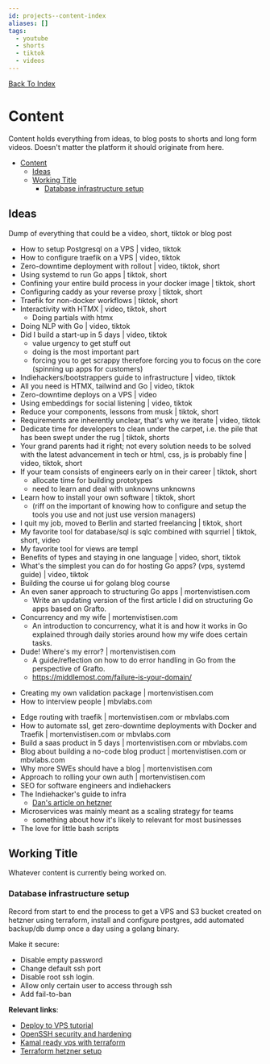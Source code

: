 ```yaml
---
id: projects--content-index
aliases: []
tags:
  - youtube
  - shorts
  - tiktok
  - videos
---
```


[Back To Index](/projects/index.md)

# Content

Content holds everything from ideas, to blog posts to shorts and long form videos. Doesn't matter the platform it should originate from here.

<!--toc:start-->
- [Content](#content)
  - [Ideas](#ideas)
  - [Working Title](#working-title)
    - [Database infrastructure setup](#database-infrastructure-setup)
<!--toc:end-->

## Ideas

Dump of everything that could be a video, short, tiktok or blog post

- How to setup Postgresql on a VPS | video, tiktok
- How to configure traefik on a VPS | video, tiktok
- Zero-downtime deployment with rollout | video, tiktok, short
- Using systemd to run Go apps | tiktok, short
- Confining your entire build process in your docker image | tiktok, short
- Configuring caddy as your reverse proxy | tiktok, short
- Traefik for non-docker workflows | tiktok, short
- Interactivity with HTMX | video, tiktok, short
  - Doing partials with htmx
- Doing NLP with Go | video, tiktok
- Did I build a start-up in 5 days | video, tiktok
  - value urgency to get stuff out
  - doing is the most important part
  - forcing you to get scrappy therefore forcing you to focus on the core (spinning up apps for customers)
- Indiehackers/bootstrappers guide to infrastructure | video, tiktok
- All you need is HTMX, tailwind and Go | video, tiktok
- Zero-downtime deploys on a VPS | video
- Using embeddings for social listening | video, tiktok
- Reduce your components, lessons from musk | tiktok, short
- Requirements are inherently unclear, that's why we iterate | video, tiktok
- Dedicate time for developers to clean under the carpet, i.e. the pile that has been swept under the rug | tiktok, shorts
- Your grand parents had it right; not every solution needs to be solved with the latest advancement in tech or html, css, js is probably fine | video, tiktok, short
- If your team consists of engineers early on in their career | tiktok, short
  - allocate time for building prototypes
  - need to learn and deal with unknowns unknowns
- Learn how to install your own software  | tiktok, short
  - (riff on the important of knowing how to configure and setup the tools you use and not just use version managers)
- I quit my job, moved to Berlin and started freelancing | tiktok, short
- My favorite tool for database/sql is sqlc combined with squrriel | tiktok, short, video
- My favorite tool for views are templ 
- Benefits of types and staying in one language | video, short, tiktok
- What's the simplest you can do for hosting Go apps? (vps, systemd guide) | video, tiktok
- Building the course ui for golang blog course
- An even saner approach to structuring Go apps | mortenvistisen.com
  - Write an updating version of the first article I did on structuring Go apps based on Grafto.
- Concurrency and my wife | mortenvistisen.com
  - An introduction to concurrency, what it is and how it works in Go explained through daily stories around how my wife does certain tasks.
- Dude! Where's my error? | mortenvistisen.com
  - A guide/reflection on how to do error handling in Go from the perspective of Grafto.
  - https://middlemost.com/failure-is-your-domain/
* Creating my own validation package | mortenvistisen.com
* How to interview people | mbvlabs.com
- Edge routing with traefik | mortenvistisen.com or mbvlabs.com
- How to automate ssl, get zero-downtime deployments with Docker and Traefik | mortenvistisen.com or mbvlabs.com
- Build a saas product in 5 days | mortenvistisen.com or mbvlabs.com
- Blog about building a no-code blog product | mortenvistisen.com or mbvlabs.com
- Why more SWEs should have a blog | mortenvistisen.com
- Approach to rolling your own auth | mortenvistisen.com
- SEO for software engineers and indiehackers
- The Indiehacker's guide to infra
  - [Dan's article on hetzner](https://shipixen.com/tutorials/self-host-web-app-on-a-hetzner-virtual-machine)
- Microservices was mainly meant as a scaling strategy for teams
  - something about how it's likely to relevant for most businesses
- The love for little bash scripts

## Working Title

Whatever content is currently being worked on.

### Database infrastructure setup

Record from start to end the process to get a VPS and S3 bucket created on hetzner using terraform, install and configure postgres, add automated backup/db dump once a day using a golang binary.

Make it secure:
- Disable empty password
- Change default ssh port 
- Disable root ssh login.
- Allow only certain user to access through ssh
- Add fail-to-ban

**Relevant links**:
- [Deploy to VPS tutorial](https://www.youtube.com/watch?v=fuZoxuBiL9o)
- [OpenSSH security and hardening](https://linuxhandbook.com/ssh-hardening-tips/)
- [Kamal ready vps with terraform](https://dylancastillo.co/posts/create-a-kamal-ready-vps-on-hetzner-using-terraform.html)
- [Terraform hetzner setup](https://github.com/luizkowalski/terraform-hetzner)

































